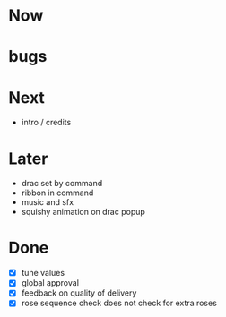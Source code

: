# Now


# bugs

# Next

- intro / credits

# Later

- drac set by command
- ribbon in command
- music and sfx
- squishy animation on drac popup

# Done

- [x] tune values
- [x] global approval
- [x] feedback on quality of delivery
- [x] rose sequence check does not check for extra roses
